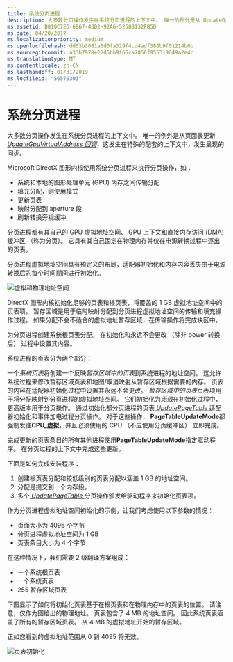 ```yaml
---
title: 系统分页进程
description: 大多数分页操作发生在系统分页进程的上下文中。 唯一的例外是从 UpdateGpuVirtualAddress 回调，它在特殊随附上下文中出现且出现同步呈现的页表更新。
ms.assetid: B010C7E5-6B67-43D2-92A6-5258B132FB5D
ms.date: 04/20/2017
ms.localizationpriority: medium
ms.openlocfilehash: dd53b3081a0d0fa329f4cd4adf380b9f01214b0b
ms.sourcegitcommit: a33b7978e22d5bb9f65ca7056f955319049a2e4c
ms.translationtype: MT
ms.contentlocale: zh-CN
ms.lasthandoff: 01/31/2019
ms.locfileid: "56576303"
---
```

# <a name="system-paging-process"></a>系统分页进程


大多数分页操作发生在系统分页进程的上下文中。 唯一的例外是从页面表更新[ *UpdateGpuVirtualAddress 回调*](https://msdn.microsoft.com/library/windows/hardware/dn906365)，这发生在特殊的配套的上下文中，发生呈现的同步。

Microsoft DirectX 图形内核使用系统分页进程来执行分页操作，如：

-   系统和本地的图形处理单元 (GPU) 内存之间传输分配
-   填充分配，则使用模式
-   更新页表
-   映射分配到 aperture 段
-   刷新转换旁视缓冲

分页进程都有其自己的 GPU 虚拟地址空间、 GPU 上下文和直接内存访问 (DMA) 缓冲区 （称为分页）。 它具有其自己固定在物理内存并仅在电源转换过程中逐出的页表。

分页进程虚拟地址空间具有预定义的布局，适配器初始化和内存内容丢失由于电源转换后的每个时间期间进行初始化。

![虚拟和物理地址空间](images/system-paging-process.1.png)

DirectX 图形内核初始化足够的页表和根页表，将覆盖的 1 GB 虚拟地址空间中的页表项。 暂存区域是用于临时映射分配到分页进程虚拟地址空间的传输和填充操作过程。 如果分配不会不适合的虚拟地址暂存区域，在传输操作将完成块区中。

为分页进程创建系统根页表分配。 在初始化和永远不会更改 （除非 power 转换后） 过程中设置其内容。

系统进程的页表分为两个部分：

一个*系统页表*将创建一个反映*暂存区域中的页表*到系统进程的地址空间。 这允许系统过程来修改暂存区域页表和地图/取消映射从暂存区域根据需要的内存。 页表的内容在适配器初始化过程中设置并永远不会更改。
*暂存区域中的页表*页表项用于将分配映射到分页进程的虚拟地址空间。 它们初始化为*无效*在初始化过程中，更高版本用于分页操作。
通过初始化都分页进程的页表[ *UpdatePageTable* ](https://msdn.microsoft.com/library/windows/hardware/ff560815)适配器初始化和事件加电过程分页操作。 对于这些操作， **PageTableUpdateMode**都强制发往**CPU\_虚拟**，并且必须使用的 CPU （不应使用分页缓冲区） 立即完成。

完成更新的页表条目的所有其他进程使用**PageTableUpdateMode**指定驱动程序。 在分页过程的上下文中完成这些更新。

下面是如何完成安装程序：

1.  创建根页表分配和较低级别的页表分配以涵盖 1 GB 的地址空间。
2.  分配是提交到一个内存段。
3.  多个[ *UpdatePageTable* ](https://msdn.microsoft.com/library/windows/hardware/ff560815)分页操作颁发给驱动程序来初始化页表项。

作为分页进程虚拟地址空间初始化的示例，让我们考虑使用以下参数的情况：

-   页面大小为 4096 个字节
-   分页进程虚拟地址空间为 1 GB
-   页表条目大小为 4 个字节

在这种情况下，我们需要 2 级翻译方案组成：

-   一个系统根页表
-   一个系统页表
-   255 暂存区域页表

下图显示了如何将初始化页表基于在根页表和在物理内存中的页表的位置。 请注意，仅作为图给出的物理地址。
页表包含了 4 MB 的地址空间。 因此系统页表涵盖了所有的暂存区域页表。 从 4 MB 的虚拟地址开始的暂存区域。

正如您看到的虚拟地址范围从 0 到 4095 将无效。

![页表初始化](images/system-paging-process.2.png)

 

 





